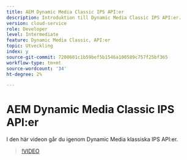 ```yaml
---
title: AEM Dynamic Media Classic IPS API:er
description: Introduktion till Dynamic Media Classic IPS API:er.
version: cloud-service
role: Developer
level: Intermediate
feature: Dynamic Media Classic, API:er
topic: Utveckling
index: y
source-git-commit: 7200601c1b59bef5b1546a100589c757f25bf365
workflow-type: tm+mt
source-wordcount: '34'
ht-degree: 2%

---
```



# AEM Dynamic Media Classic IPS API:er

I den här videon går du igenom Dynamic Media klassiska IPS API:er.

>[!VIDEO](https://video.tv.adobe.com/v/335453?quality=9&learn=on)
